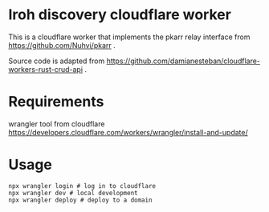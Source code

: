 # Iroh discovery cloudflare worker

This is a cloudflare worker that implements the pkarr relay interface from https://github.com/Nuhvi/pkarr .

Source code is adapted from https://github.com/damianesteban/cloudflare-workers-rust-crud-api .

# Requirements

wrangler tool from cloudflare https://developers.cloudflare.com/workers/wrangler/install-and-update/

# Usage

```
npx wrangler login # log in to cloudflare
npx wrangler dev # local development
npx wrangler deploy # deploy to a domain
```

